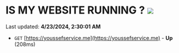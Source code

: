 # IS MY WEBSITE RUNNING ? [![](https://img.shields.io/static/v1?label=Sponsor&message=%E2%9D%A4&logo=GitHub&color=%23fe8e86)](https://github.com/sponsors/<username>)

Last updated: **4/23/2024, 2:30:01 AM**

- `GET` [https://youssefservice.me](https://youssefservice.me) - **Up** (208ms)
